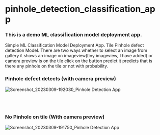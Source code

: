 # pinhole_detection_classification_app
### This is a demo ML classification model deployment app.
Simple ML Classification Model Deployment App. Tile Pinhole defect detection Model. There are two ways whether to select an image from gallery it shows an image on imageview(tiny imageview, I have added) or camera preview is on the tile click on the button predict it predicts that is there any pinhole on the tile or not with probability.

### Pinhole defect detects (with camera preview)
![Screenshot_20230309-192030_Pinhole Detection App](https://user-images.githubusercontent.com/25426902/225820484-73606014-193f-450a-9168-9e57627ced7f.jpg)

<br/><br/>
### No Pinhole on tile (With camera preview)
![Screenshot_20230309-191750_Pinhole Detection App](https://user-images.githubusercontent.com/25426902/225820502-203a6db7-8976-4114-bc44-593f976bd296.jpg)
